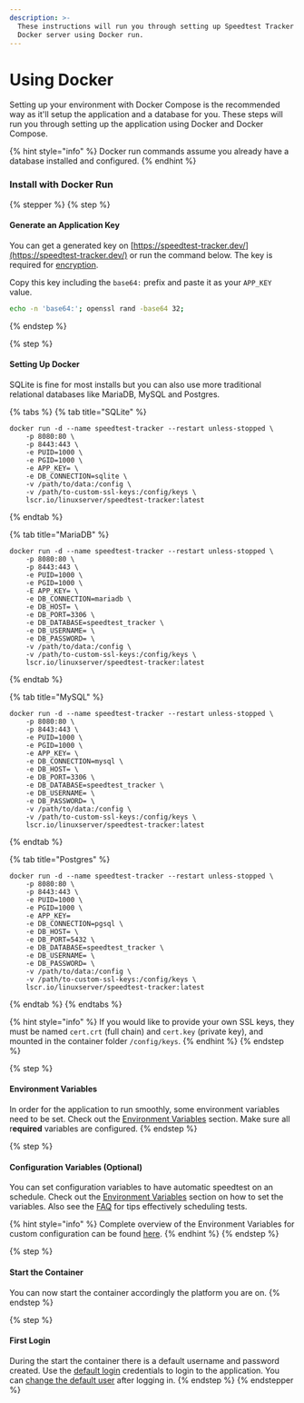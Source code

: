 ```yaml
---
description: >-
  These instructions will run you through setting up Speedtest Tracker on a
  Docker server using Docker run.
---
```


# Using Docker

Setting up your environment with Docker Compose is the recommended way as it'll setup the application and a database for you. These steps will run you through setting up the application using Docker and Docker Compose.

{% hint style="info" %}
Docker run commands assume you already have a database installed and configured.
{% endhint %}

### Install with Docker Run

{% stepper %}
{% step %}
#### Generate an Application Key

You can get a generated key on [https://speedtest-tracker.dev/](https://speedtest-tracker.dev/) or run the command below. The key is required for [encryption](../../security/encryption.md).

Copy this key including the `base64:` prefix and paste it as your `APP_KEY` value.

```bash
echo -n 'base64:'; openssl rand -base64 32;
```
{% endstep %}

{% step %}
#### **Setting Up Docker**

SQLite is fine for most installs but you can also use more traditional relational databases like MariaDB, MySQL and Postgres.

{% tabs %}
{% tab title="SQLite" %}
```docker
docker run -d --name speedtest-tracker --restart unless-stopped \
    -p 8080:80 \
    -p 8443:443 \
    -e PUID=1000 \
    -e PGID=1000 \
    -e APP_KEY= \
    -e DB_CONNECTION=sqlite \
    -v /path/to/data:/config \
    -v /path/to-custom-ssl-keys:/config/keys \
    lscr.io/linuxserver/speedtest-tracker:latest
```
{% endtab %}

{% tab title="MariaDB" %}
```
docker run -d --name speedtest-tracker --restart unless-stopped \
    -p 8080:80 \
    -p 8443:443 \
    -e PUID=1000 \
    -e PGID=1000 \
    -E APP_KEY= \
    -e DB_CONNECTION=mariadb \
    -e DB_HOST= \
    -e DB_PORT=3306 \
    -e DB_DATABASE=speedtest_tracker \
    -e DB_USERNAME= \
    -e DB_PASSWORD= \
    -v /path/to/data:/config \
    -v /path/to-custom-ssl-keys:/config/keys \
    lscr.io/linuxserver/speedtest-tracker:latest
```
{% endtab %}

{% tab title="MySQL" %}
```
docker run -d --name speedtest-tracker --restart unless-stopped \   
    -p 8080:80 \
    -p 8443:443 \
    -e PUID=1000 \
    -e PGID=1000 \
    -e APP_KEY= \
    -e DB_CONNECTION=mysql \
    -e DB_HOST= \
    -e DB_PORT=3306 \
    -e DB_DATABASE=speedtest_tracker \
    -e DB_USERNAME= \
    -e DB_PASSWORD= \
    -v /path/to/data:/config \
    -v /path/to-custom-ssl-keys:/config/keys \
    lscr.io/linuxserver/speedtest-tracker:latest
```
{% endtab %}

{% tab title="Postgres" %}
```
docker run -d --name speedtest-tracker --restart unless-stopped \   
    -p 8080:80 \
    -p 8443:443 \
    -e PUID=1000 \
    -e PGID=1000 \
    -e APP_KEY=
    -e DB_CONNECTION=pgsql \
    -e DB_HOST= \
    -e DB_PORT=5432 \
    -e DB_DATABASE=speedtest_tracker \
    -e DB_USERNAME= \
    -e DB_PASSWORD= \
    -v /path/to/data:/config \
    -v /path/to-custom-ssl-keys:/config/keys \
    lscr.io/linuxserver/speedtest-tracker:latest
```
{% endtab %}
{% endtabs %}

{% hint style="info" %}
If you would like to provide your own SSL keys, they must be named `cert.crt` (full chain) and `cert.key` (private key), and mounted in the container folder `/config/keys`.
{% endhint %}
{% endstep %}

{% step %}
#### **Environment Variables**

In order for the application to run smoothly, some environment variables need to be set. Check out the [Environment Variables](../environment-variables.md) section. Make sure all r**equired** variables are configured.
{% endstep %}

{% step %}
#### **Configuration Variables (Optional)**

You can set configuration variables to have automatic speedtest on an schedule. Check out the [Environment Variables](../environment-variables.md#speedtest) section on how to set the variables. Also see the [FAQ](../../help/faqs.md#speedtest) for tips effectively scheduling tests.

{% hint style="info" %}
Complete overview of the Environment Variables for custom configuration can be found [here](../environment-variables.md).
{% endhint %}
{% endstep %}

{% step %}
#### **Start the Container**

You can now start the container accordingly the platform you are on.
{% endstep %}

{% step %}
#### **First Login**

During the start the container there is a default username and password created. Use the [default login](../../security/authentication.md#default-user-account) credentials to login to the application. You can [change the default user](../../security/authentication.md#change-account-details) after logging in.
{% endstep %}
{% endstepper %}
